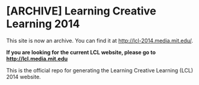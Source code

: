 [ARCHIVE] Learning Creative Learning 2014
==========================
This site is now an archive. You can find it at http://lcl-2014.media.mit.edu/.

**If you are looking for the current LCL website, please go to http://lcl.media.mit.edu**



This is the official repo for generating the Learning Creative Learning (LCL) 2014 website. 
